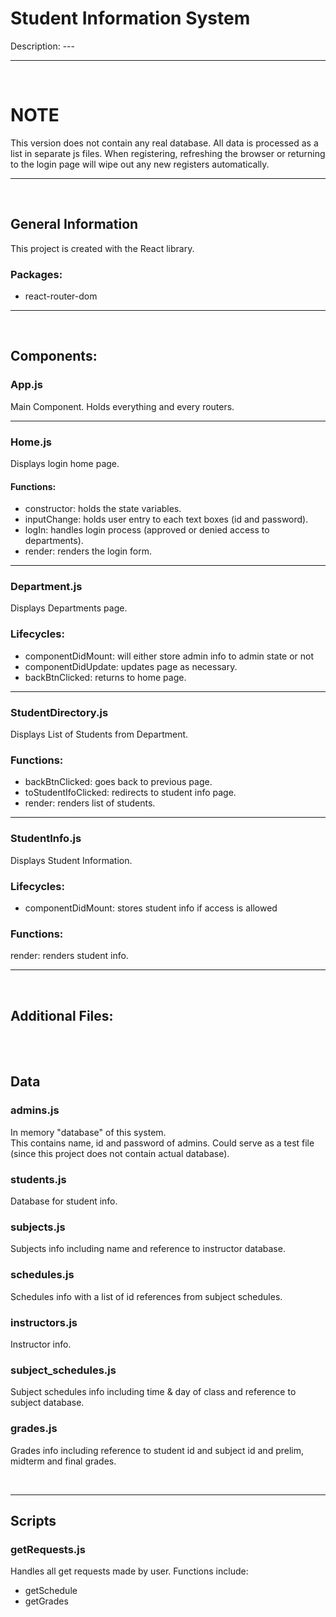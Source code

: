 # Student Information System
Description: ---

***
<br/>

# NOTE
This version does not contain any real database. All data is processed as a list in separate js files. When registering, refreshing the browser or returning to the login page will wipe out any new registers automatically.

***
<br/>

## General Information
This project is created with the React library.

### Packages:
- react-router-dom

***
<br/>

## Components:
### App.js
Main Component. Holds everything and every routers.

***

### Home.js
Displays login home page.
#### Functions:
- constructor: holds the state variables.
- inputChange: holds user entry to each text boxes (id and password).
- logIn: handles login process (approved or denied access to departments).
- render: renders the login form.

***

### Department.js
Displays Departments page.
### Lifecycles:
- componentDidMount: will either store admin info to admin state or not
- componentDidUpdate: updates page as necessary.
- backBtnClicked: returns to home page.

***

### StudentDirectory.js
Displays List of Students from Department.
### Functions:
- backBtnClicked: goes back to previous page.
- toStudentIfoClicked: redirects to student info page.
- render: renders list of students.

***

### StudentInfo.js
Displays Student Information.
### Lifecycles:
- componentDidMount: stores student info if access is allowed
### Functions:
render: renders student info.

***
<br/>

## Additional Files:
<br/>
<br/>

## Data
### admins.js
In memory "database" of this system.<br/>
This contains name, id and password of admins.
Could serve as a test file (since this project does not contain actual database).

### students.js
Database for student info.
### subjects.js
Subjects info including name and reference to instructor database.
### schedules.js
Schedules info with a list of id references from subject schedules.
### instructors.js
Instructor info.
### subject_schedules.js
Subject schedules info including time & day of class and reference to subject database.
### grades.js
Grades info including reference to student id and subject id and prelim, midterm and final grades.

<br/>

***
## Scripts
### getRequests.js
Handles all get requests made by user. Functions include:
  - getSchedule
  - getGrades